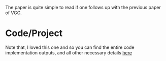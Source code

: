 The paper is quite simple to read if one follows up with 
the previous paper of VGG.


# Code/Project 
Note that, I loved this one and so you can find the entire code implementation
outputs, and all other necessary details [here](https://github.com/saketbyte/NST-VGG)